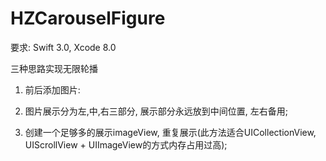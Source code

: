 # HZCarouselFigure

要求: Swift 3.0, Xcode 8.0

三种思路实现无限轮播

1. 前后添加图片: 

2. 图片展示分为左,中,右三部分, 展示部分永远放到中间位置, 左右备用;

3. 创建一个足够多的展示imageView, 重复展示(此方法适合UICollectionView, UIScrollView + UIImageView的方式内存占用过高);
